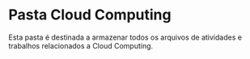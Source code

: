 # Pasta Cloud Computing

Esta pasta é destinada a armazenar todos os arquivos de atividades e trabalhos relacionados a Cloud Computing.
